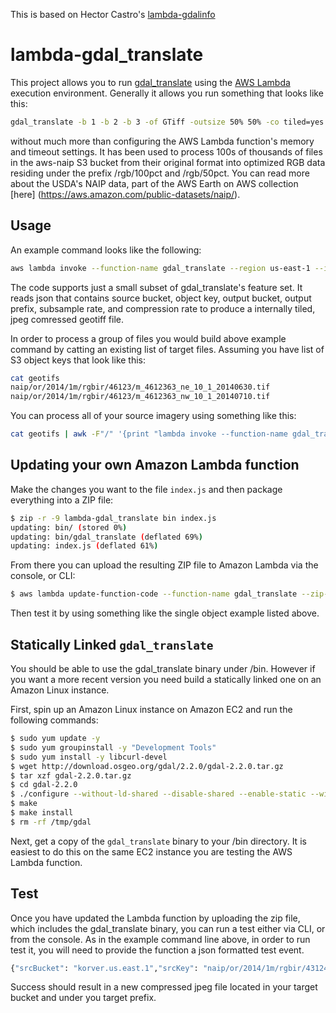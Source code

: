 This is based on Hector Castro's [lambda-gdalinfo](https://github.com/hectcastro/lambda-gdalinfo) 

# lambda-gdal_translate

This project allows you to run [gdal_translate](http://www.gdal.org/gdal_translate.html) using the [AWS Lambda](https://aws.amazon.com/lambda/) execution environment.
Generally it allows you run something that looks like this:

```bash
gdal_translate -b 1 -b 2 -b 3 -of GTiff -outsize 50% 50% -co tiled=yes -co BLOCKXSIZE=512 -co BLOCKYSIZE=512' -co PHOTOMETRIC=YCBCR -co COMPRESS=JPEG -co JPEG_QUALITY='85' input.tif output.tif
```
without much more than configuring the AWS Lambda function's memory and timeout settings. It has been used to process 100s of thousands of files in the aws-naip S3 bucket from their original format into optimized RGB data residing under the prefix /rgb/100pct and /rgb/50pct. You can read more about the USDA's NAIP data, part of the AWS Earth on AWS collection [here] (https://aws.amazon.com/public-datasets/naip/).

## Usage

An example command looks like the following:

```bash
aws lambda invoke --function-name gdal_translate --region us-east-1 --invocation-type Event --payload '{"srcBucket": "korver.us.east.1","srcKey": "naip/or/2014/1m/rgbir/43124/m_4312447_se_10_1_20140604.tif", "targetBucket": "korver.us.east.1", "targetPrefix": "test/", "subSample": "50%", "compRate": "85"}' log
```

The code supports just a small subset of gdal_translate's feature set. It reads json that contains source bucket, object key, output bucket, output prefix, subsample rate, and compression rate to produce a internally tiled, jpeg comressed geotiff file.

In order to process a group of files you would build above example command by catting an existing list of target files.
Assuming you have list of S3 object keys that look like this:

```bash
cat geotifs
naip/or/2014/1m/rgbir/46123/m_4612363_ne_10_1_20140630.tif
naip/or/2014/1m/rgbir/46123/m_4612363_nw_10_1_20140710.tif
```

You can process all of your source imagery using something like this:

```bash
cat geotifs | awk -F"/" '{print "lambda invoke --function-name gdal_translate --region us-east-1 --invocation-type Event --payload \x27{\"srcBucket\": \"korver.us.east.1\",\"srcKey\": \""$0"\", \"targetBucket\": \"korver.us.east.1\", \"targetPrefix\": \"test-20161201-02/50/\", \"subSample\": \"50%\", \"compRate\": \"85\"}\x27 log" }' | xargs -n 11 -P 64 aws
```

## Updating your own Amazon Lambda function

Make the changes you want to the file `index.js` and then package everything into a ZIP file:

```bash
$ zip -r -9 lambda-gdal_translate bin index.js
updating: bin/ (stored 0%)
updating: bin/gdal_translate (deflated 69%)
updating: index.js (deflated 61%)
```

From there you can upload the resulting ZIP file to Amazon Lambda via the console, or CLI:

```bash
$ aws lambda update-function-code --function-name gdal_translate --zip-file fileb://lambda-gdal_translate.zip
```

Then test it by using something like the single object example listed above.

## Statically Linked `gdal_translate`

You should be able to use the gdal_translate binary under /bin. However if you want a more recent version you need build a statically linked one on an Amazon Linux instance.

First, spin up an Amazon Linux instance on Amazon EC2 and run the following commands:

```bash
$ sudo yum update -y
$ sudo yum groupinstall -y "Development Tools"
$ sudo yum install -y libcurl-devel
$ wget http://download.osgeo.org/gdal/2.2.0/gdal-2.2.0.tar.gz
$ tar xzf gdal-2.2.0.tar.gz
$ cd gdal-2.2.0
$ ./configure --without-ld-shared --disable-shared --enable-static --with-curl --prefix /tmp/gdal
$ make
$ make install
$ rm -rf /tmp/gdal
```

Next, get a copy of the `gdal_translate` binary to your /bin directory. It is easiest to do this on the same EC2 instance you are testing the AWS Lambda function.

## Test

Once you have updated the Lambda function by uploading the zip file, which includes the gdal_translate binary, you can run a test either via CLI, or from the console. As in the example command line above, in order to run test it, you will need to provide the function a json formatted test event.

```bash
{"srcBucket": "korver.us.east.1","srcKey": "naip/or/2014/1m/rgbir/43124/m_4312447_se_10_1_20140604.tif", "targetBucket": "korver.us.east.1", "targetPrefix": "test/", "subSample": "50%", "compRate": "85"}
```

Success should result in a new compressed jpeg file located in your target bucket and under you target prefix.


